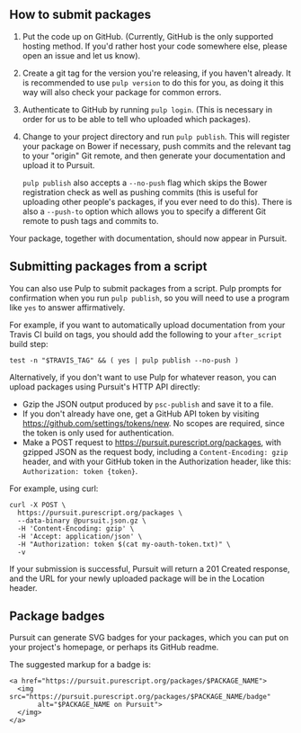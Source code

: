 ## <a name="submitting-packages"></a>How to submit packages

1. Put the code up on GitHub. (Currently, GitHub is the only supported hosting method. If you'd rather host your code somewhere else, please open an issue and let us know).

2. Create a git tag for the version you're releasing, if you haven't already. It is recommended to use `pulp version` to do this for you, as doing it this way will also check your package for common errors.

3. Authenticate to GitHub by running `pulp login`. (This is necessary in order for us to be able to tell who uploaded which packages).

4. Change to your project directory and run `pulp publish`. This will register your package on Bower if necessary, push commits and the relevant tag to your "origin" Git remote, and then generate your documentation and upload it to Pursuit.

   `pulp publish` also accepts a `--no-push` flag which skips the Bower registration check as well as pushing commits (this is useful for uploading other people's packages, if you ever need to do this). There is also a `--push-to` option which allows you to specify a different Git remote to push tags and commits to.


Your package, together with documentation, should now appear in Pursuit.

## <a name="submit-automated"></a>Submitting packages from a script

You can also use Pulp to submit packages from a script. Pulp prompts for confirmation when you run `pulp publish`, so you will need to use a program like `yes` to answer affirmatively.

For example, if you want to automatically upload documentation from your Travis CI build on tags, you should add the following to your `after_script` build step:

`test -n "$TRAVIS_TAG" && ( yes | pulp publish --no-push )`

Alternatively, if you don't want to use Pulp for whatever reason, you can upload packages using Pursuit's HTTP API directly:

- Gzip the JSON output produced by `psc-publish` and save it to a file.
- If you don't already have one, get a GitHub API token by visiting <https://github.com/settings/tokens/new>. No scopes are required, since the token is only used for authentication.
- Make a POST request to https://pursuit.purescript.org/packages, with gzipped JSON as the request body, including a `Content-Encoding: gzip` header, and with your GitHub token in the Authorization header, like this: `Authorization: token {token}`.

For example, using curl:

```
curl -X POST \
  https://pursuit.purescript.org/packages \
  --data-binary @pursuit.json.gz \
  -H 'Content-Encoding: gzip' \
  -H 'Accept: application/json' \
  -H "Authorization: token $(cat my-oauth-token.txt)" \
  -v
```

If your submission is successful, Pursuit will return a 201 Created response, and the URL for your newly uploaded package will be in the Location header.

## <a name="package-badges"></a>Package badges

Pursuit can generate SVG badges for your packages, which you can put on your project's homepage, or perhaps its GitHub readme.

The suggested markup for a badge is:

```
<a href="https://pursuit.purescript.org/packages/$PACKAGE_NAME">
  <img src="https://pursuit.purescript.org/packages/$PACKAGE_NAME/badge"
       alt="$PACKAGE_NAME on Pursuit">
  </img>
</a>
```
